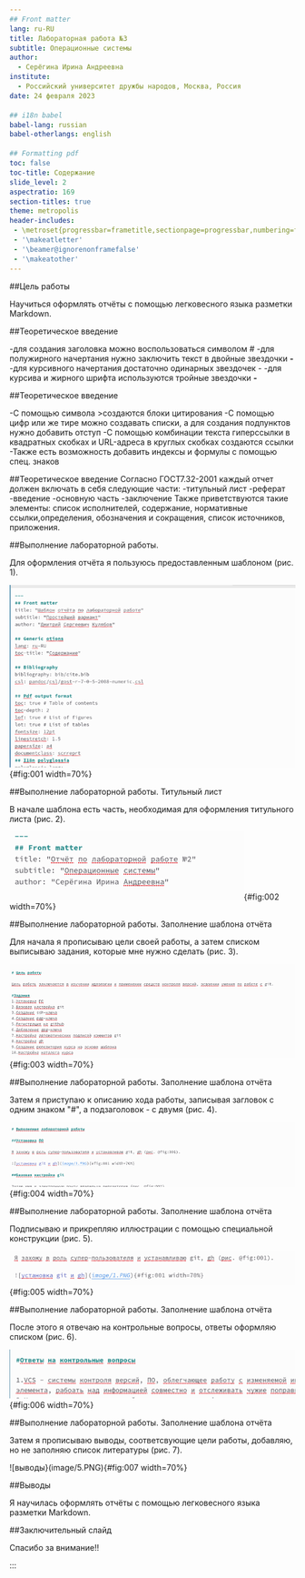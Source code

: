 ```yaml
---
## Front matter
lang: ru-RU
title: Лабораторная работа №3
subtitle: Операционные системы
author:
  - Серёгина Ирина Андреевна
institute:
  - Российский университет дружбы народов, Москва, Россия
date: 24 февраля 2023

## i18n babel
babel-lang: russian
babel-otherlangs: english

## Formatting pdf
toc: false
toc-title: Содержание
slide_level: 2
aspectratio: 169
section-titles: true
theme: metropolis
header-includes:
 - \metroset{progressbar=frametitle,sectionpage=progressbar,numbering=fraction}
 - '\makeatletter'
 - '\beamer@ignorenonframefalse'
 - '\makeatother'
---
```

##Цель работы

Научиться оформлять отчёты с помощью легковесного языка разметки Markdown.

##Теоретическое введение

-для создания заголовка можно воспользоваться символом #
-для полужирного начертания нужно заключить текст в двойные звездочки **-**
-для курсивного начертания достаточно одинарных звездочек *-*
-для курсива и жирного шрифта используются тройные звездочки ***-***

##Теоретическое введение

-С помощью символа >создаются блоки цитирования 
-С помощью цифр или же тире можно создавать списки, а для создания подпунктов нужно добавить отступ
-С помощью комбинации текста гиперссылки в квадратных скобках и URL-адреса в круглых скобках создаются ссылки
-Также есть возможность добавить индексы и формулы с помощью спец. знаков

##Теоретическое введение
Согласно ГОСТ7.32-2001 каждый отчет должен включать в себя следующие части:
-титульный лист
-реферат
-введение
-основную часть
-заключение
Также приветствуются такие элементы: список исполнителей, содержание, нормативные ссылки,определения, обозначения и сокращения, список источников, приложения.

##Выполнение лабораторной работы. 

Для оформления отчёта я пользуюсь предоставленным шаблоном (рис. 1).

![шаблон](image/6.PNG){#fig:001 width=70%}

##Выполнение лабораторной работы. Титульный лист

В начале шаблона есть часть, необходимая для оформления титульного листа (рис. 2).

![титульный лист](image/7.PNG){#fig:002 width=70%}

##Выполнение лабораторной работы. Заполнение шаблона отчёта

Для начала я прописываю цели своей работы, а затем списком выписываю задания, которые мне нужно сделать (рис. 3).

![цели и задания](image/1.PNG){#fig:003 width=70%}

##Выполнение лабораторной работы. Заполнение шаблона отчёта

Затем я приступаю к описанию хода работы, записывая загловок с одним знаком "#", а подзаголовок - с двумя (рис. 4).

![ход работы](image/2.PNG){#fig:004 width=70%}

##Выполнение лабораторной работы. Заполнение шаблона отчёта

Подписываю и прикрепляю иллюстрации с помощью специальной конструкции (рис. 5).

![прикрепляю картинки](image/3.PNG){#fig:005 width=70%}

##Выполнение лабораторной работы. Заполнение шаблона отчёта

После этого я отвечаю на контрольные вопросы, ответы оформляю списком (рис. 6).

![ответы на вопросы](image/4.PNG){#fig:006 width=70%}

##Выполнение лабораторной работы. Заполнение шаблона отчёта

Затем я прописываю выводы, соответсвующие цели работы, добавляю, но не заполняю список литературы (рис. 7).

![выводы}(image/5.PNG){#fig:007 width=70%}

##Выводы 

Я научилась оформлять отчёты с помощью легковесного языка разметки Markdown.

##Заключительный слайд 

Спасибо за внимание!!

:::

